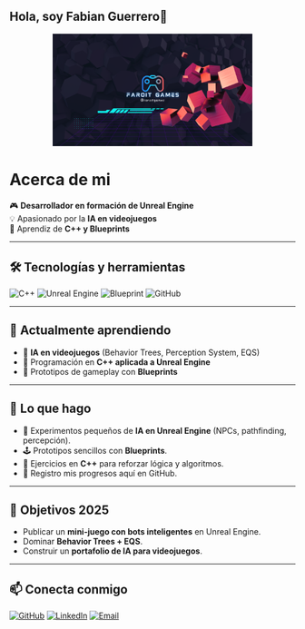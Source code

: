 ## Hola, soy Fabian Guerrero👋
<p align="center">
  <!-- Banner (ajustado al 70% del ancho) -->
  <img src="https://github.com/fabiandroit/fabiandroit/blob/master/faroit.png?raw=true" 
       alt="banner Unreal Engine" 
       width="70%" />
</p>

# Acerca de mi

🎮 **Desarrollador en formación de Unreal Engine**  
💡 Apasionado por la **IA en videojuegos**  
📘 Aprendiz de **C++ y Blueprints**

---

## 🛠️ Tecnologías y herramientas
![C++](https://img.shields.io/badge/C++-00599C?style=for-the-badge&logo=cplusplus&logoColor=white)
![Unreal Engine](https://img.shields.io/badge/Unreal%20Engine-0E1128?style=for-the-badge&logo=unrealengine&logoColor=white)
![Blueprint](https://img.shields.io/badge/Blueprint-1E90FF?style=for-the-badge&logo=unrealengine&logoColor=white)
![GitHub](https://img.shields.io/badge/GitHub-181717?style=for-the-badge&logo=github&logoColor=white)

---

## 🚀 Actualmente aprendiendo
- 🔹 **IA en videojuegos** (Behavior Trees, Perception System, EQS)  
- 🔹 Programación en **C++ aplicada a Unreal Engine**  
- 🔹 Prototipos de gameplay con **Blueprints**  

---

## 📌 Lo que hago
- 🎯 Experimentos pequeños de **IA en Unreal Engine** (NPCs, pathfinding, percepción).  
- 🕹️ Prototipos sencillos con **Blueprints**.  
- 📘 Ejercicios en **C++** para reforzar lógica y algoritmos.  
- 📂 Registro mis progresos aquí en GitHub.  

---

## 🎯 Objetivos 2025
- Publicar un **mini-juego con bots inteligentes** en Unreal Engine.  
- Dominar **Behavior Trees + EQS**.  
- Construir un **portafolio de IA para videojuegos**.  

---

## 📫 Conecta conmigo
[![GitHub](https://img.shields.io/badge/GitHub-181717?style=for-the-badge&logo=github&logoColor=white)](https://github.com/fabiandroid)
[![LinkedIn](https://img.shields.io/badge/LinkedIn-0077B5?style=for-the-badge&logo=linkedin&logoColor=white)](https://linkedin.com/in/TuPerfil)
[![Email](https://img.shields.io/badge/Email-D14836?style=for-the-badge&logo=gmail&logoColor=white)](mailto:tuemail@correo.com)

